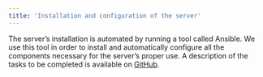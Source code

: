 ```yaml
---
title: 'Installation and configuration of the server'
---
```


The server’s installation is automated by running a tool called Ansible. We use this tool in order to install and automatically configure all the components necessary for the server’s proper use. A description of the tasks to be completed is available on [GitHub](http://ansiblecube.doc.bibliosansfrontieres.org).

